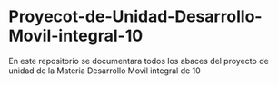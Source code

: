 # Proyecot-de-Unidad-Desarrollo-Movil-integral-10
En este repositorio se documentara todos los abaces del proyecto de unidad de la Materia Desarrollo Movil integral de 10
